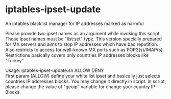 # iptables-ipset-update
An iptables blacklist manager for IP addresses marked as harmful

Please provide two ipset names as an argument while invoking this script. Those ipset names must be "list:set" type. This version specially prepared for MX servers and aims to stop IP addresses which have bad reputition. Also restricts to access for well-known MX ports such as POP3(s)/IMAP(s). Restrictions basically covers only countries IP addresses blocks like "Turkey"

Usage: iptables-ipset-update.sh  ALLOW  DENY<br>
First param (ALLOW) define your white list ipset and basically just selects countries IP addresses blocks. You may change it directly in script. In script, please change the value of "geoip" variable for change your country IP Blocks.
